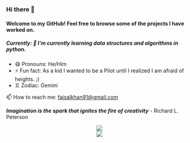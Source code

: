 ### Hi there 👋

#### Welcome to my GitHub! Feel free to browse some of the projects I have worked on.

##### Currently: 🌱 I’m currently learning data structures and algorithms in python.

- 😄 Pronouns: He/Him
- ⚡ Fun fact: As a kid I wanted to be a Pilot until I realized I am afraid of heights. ;)
- ♊️ Zodiac: Gemini

📫 How to reach me: faisalkhan91@gmail.com

**_Imagination is the spark that ignites the fire of creativity_** - Richard L. Peterson

<!--
**faisalkhan91/faisalkhan91** is a ✨ _special_ ✨ repository because its `README.md` (this file) appears on your GitHub profile.

Here are some ideas to get you started:

- 🔭 I’m currently working on ...
- 🌱 I’m currently learning ...
- 👯 I’m looking to collaborate on ...
- 🤔 I’m looking for help with ...
- 💬 Ask me about ...
- 📫 How to reach me: ...
- 😄 Pronouns: ...
- ⚡ Fun fact: ...
-->

<div align="center" dir="auto" <img style="max-width: 100%;" src="https://github-readme-stats.vercel.app/api?username=faisalkhan91&show_icons=true&theme=blue-green" />
 <img style="max-width: 100%;" src="https://github-readme-stats.vercel.app/api?username=faisalkhan91&show_icons=true&theme=blue-green" />
</div>
<div align="center" dir="auto" <img style="max-width: 100%;" src="https://github-readme-stats.vercel.app/api/top-langs/?username=faisalkhan91&theme=blue-green&langs_count=8&layout=compact" />
 <img style="max-width: 100%;" src="https://github-readme-stats.vercel.app/api/top-langs/?username=faisalkhan91&theme=blue-green&langs_count=8&layout=compact" />
</div>


